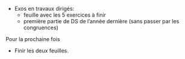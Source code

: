 * Exos en travaux dirigés:
  * feuille avec les 5 exercices à finir
  * première partie de DS de l’année dernière (sans passer par les congruences)

Pour la prochaine fois

* Finir les deux feuilles.

